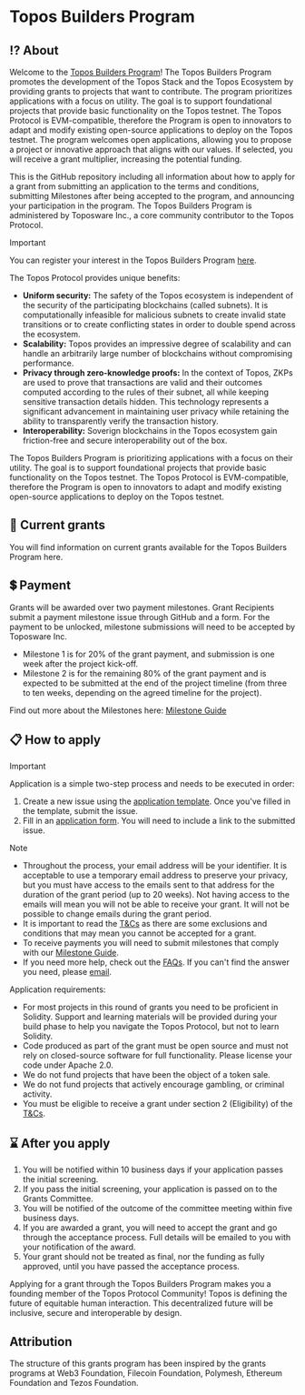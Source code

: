 # Topos Builders Program

## ⁉️ About

Welcome to the [Topos Builders Program](https://builders.toposware.com/)! The Topos Builders Program promotes the development of the Topos Stack and the Topos Ecosystem by providing grants to projects that want to contribute. The program prioritizes applications with a focus on utility. The goal is to support foundational projects that provide basic functionality on the Topos testnet. The Topos Protocol is EVM-compatible, therefore the Program is open to innovators to adapt and modify existing open-source applications to deploy on the Topos testnet. The program welcomes open applications, allowing you to propose a project or innovative approach that aligns with our values. If selected, you will receive a grant multiplier, increasing the potential funding.

This is the GitHub repository including all information about how to apply for a grant from submitting an application to the terms and conditions, submitting Milestones after being accepted to the program, and announcing your participation in the program. The Topos Builders Program is administered by Toposware Inc., a core community contributor to the Topos Protocol.

>[!IMPORTANT]
>You can register your interest in the Topos Builders Program [here](https://builders.toposware.com/).

The Topos Protocol provides unique benefits:

* **Uniform security:** The safety of the Topos ecosystem is independent of the security of the participating blockchains (called subnets). It is computationally infeasible for malicious subnets to create invalid state transitions or to create conflicting states in order to double spend across the ecosystem.
* **Scalability:** Topos provides an impressive degree of scalability and can handle an arbitrarily large number of blockchains without compromising performance.
* **Privacy through zero-knowledge proofs:** In the context of Topos, ZKPs are used to prove that transactions are valid and their outcomes computed according to the rules of their subnet, all while keeping sensitive transaction details hidden. This technology represents a significant advancement in maintaining user privacy while retaining the ability to transparently verify the transaction history.
* **Interoperability:** Soverign blockchains in the Topos ecosystem gain friction-free and secure interoperability out of the box.

The Topos Builders Program is prioritizing applications with a focus on their utility. The goal is to support foundational projects that provide basic functionality on the Topos testnet. The Topos Protocol is EVM-compatible, therefore the Program is open to innovators to adapt and modify existing open-source applications to deploy on the Topos testnet.

## 🧭 Current grants

You will find information on current grants available for the Topos Builders Program here.

## 💲 Payment

Grants will be awarded over two payment milestones. Grant Recipients submit a payment milestone issue through GitHub and a form. For the payment to be unlocked, milestone submissions will need to be accepted by Toposware Inc.

* Milestone 1 is for 20% of the grant payment, and submission is one week after the project kick-off.
* Milestone 2 is for the remaining 80% of the grant payment and is expected to be submitted at the end of the project timeline (from three to ten weeks, depending on the agreed timeline for the project).

Find out more about the Milestones here: [Milestone Guide](./milestone_guide.md)

## 📋 How to apply

>[!IMPORTANT]
>Application is a simple two-step process and needs to be executed in order:
>1. Create a new issue using the [application template](https://github.com/toposware/topos-builders-program/issues/new?assignees=&labels=Grant+Application&projects=toposware%2Ftopos-builders-program&template=application_template.yml&title=%5BGrant+Application%5D%3A+). Once you've filled in the template, submit the issue.
>2. Fill in an [application form](http://buildersprogram.toposware.com/applicationform). You will need to include a link to the submitted issue.

>[!NOTE]
>* Throughout the process, your email address will be your identifier. It is acceptable to use a temporary email address to preserve your privacy, but you must have access to the emails sent to that address for the duration of the grant period (up to 20 weeks). Not having access to the emails will mean you will not be able to receive your grant. It will not be possible to change emails during the grant period.
>* It is important to read the [T&Cs](https://github.com/toposware/topos-builders-program/blob/main/terms_and_conditions.md) as there are some exclusions and conditions that may mean you cannot be accepted for a grant.
>* To receive payments you will need to submit milestones that comply with our [Milestone Guide](https://github.com/toposware/topos-builders-program/blob/main/milestone_guide.md).
>* If you need more help, check out the [FAQs](https://github.com/toposware/topos-builders-program/blob/main/FAQ.md). If you can't find the answer you need, please [email](mailto:builders@toposware.com).

Application requirements:

* For most projects in this round of grants you need to be proficient in Solidity. Support and learning materials will be provided during your build phase to help you navigate the Topos Protocol, but not to learn Solidity.
* Code produced as part of the grant must be open source and must not rely on closed-source software for full functionality. Please license your code under Apache 2.0.
* We do not fund projects that have been the object of a token sale.
* We do not fund projects that actively encourage gambling, or criminal activity.
* You must be eligible to receive a grant under section 2 (Eligibility) of the [T&Cs](./terms_and_conditions.md).

## ⌛ After you apply

1. You will be notified within 10 business days if your application passes the initial screening.
2. If you pass the initial screening, your application is passed on to the Grants Committee.
3. You will be notified of the outcome of the committee meeting within five business days.
4. If you are awarded a grant, you will need to accept the grant and go through the acceptance process. Full details will be emailed to you with your notification of the award.
5. Your grant should not be treated as final, nor the funding as fully approved, until you have passed the acceptance process.

Applying for a grant through the Topos Builders Program makes you a founding member of the Topos Protocol Community! Topos is defining the future of equitable human interaction. This decentralized future will be inclusive, secure and interoperable by design.

## Attribution

The structure of this grants program has been inspired by the grants programs at Web3 Foundation, Filecoin Foundation, Polymesh, Ethereum Foundation and Tezos Foundation.
